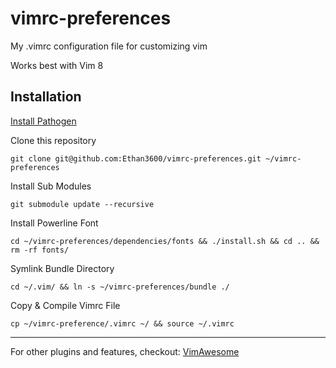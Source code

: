 # vimrc-preferences

My .vimrc configuration file for customizing vim

Works best with Vim 8

## Installation

[Install Pathogen](https://github.com/tpope/vim-pathogen)

Clone this repository

`git clone git@github.com:Ethan3600/vimrc-preferences.git ~/vimrc-preferences`

Install Sub Modules

`git submodule update --recursive`

Install Powerline Font

`cd ~/vimrc-preferences/dependencies/fonts && ./install.sh && cd .. && rm -rf fonts/`

Symlink Bundle Directory

`cd ~/.vim/ && ln -s ~/vimrc-preferences/bundle ./`

Copy & Compile Vimrc File

`cp ~/vimrc-preference/.vimrc ~/ && source ~/.vimrc`

--------

For other plugins and features, checkout: [VimAwesome](https://vimawesome.com/) 
